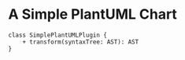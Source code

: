 
# A Simple PlantUML Chart

```plantuml Your title
class SimplePlantUMLPlugin {
    + transform(syntaxTree: AST): AST
}
```